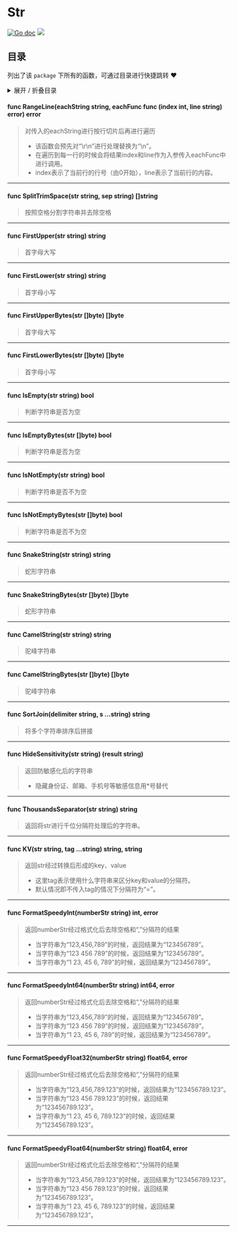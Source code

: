 # Str



[![Go doc](https://img.shields.io/badge/go.dev-reference-brightgreen?logo=go&logoColor=white&style=flat)](https://pkg.go.dev/github.com/kercylan98/minotaur/str)
![](https://img.shields.io/badge/Email-kercylan@gmail.com-green.svg?style=flat)

## 目录
列出了该 `package` 下所有的函数，可通过目录进行快捷跳转 ❤️
<details>
<summary>展开 / 折叠目录</summary


> 包级函数定义

|函数|描述
|:--|:--
|[RangeLine](#RangeLine)|对传入的eachString进行按行切片后再进行遍历
|[SplitTrimSpace](#SplitTrimSpace)|按照空格分割字符串并去除空格
|[FirstUpper](#FirstUpper)|首字母大写
|[FirstLower](#FirstLower)|首字母小写
|[FirstUpperBytes](#FirstUpperBytes)|首字母大写
|[FirstLowerBytes](#FirstLowerBytes)|首字母小写
|[IsEmpty](#IsEmpty)|判断字符串是否为空
|[IsEmptyBytes](#IsEmptyBytes)|判断字符串是否为空
|[IsNotEmpty](#IsNotEmpty)|判断字符串是否不为空
|[IsNotEmptyBytes](#IsNotEmptyBytes)|判断字符串是否不为空
|[SnakeString](#SnakeString)|蛇形字符串
|[SnakeStringBytes](#SnakeStringBytes)|蛇形字符串
|[CamelString](#CamelString)|驼峰字符串
|[CamelStringBytes](#CamelStringBytes)|驼峰字符串
|[SortJoin](#SortJoin)|将多个字符串排序后拼接
|[HideSensitivity](#HideSensitivity)|返回防敏感化后的字符串
|[ThousandsSeparator](#ThousandsSeparator)|返回将str进行千位分隔符处理后的字符串。
|[KV](#KV)|返回str经过转换后形成的key、value
|[FormatSpeedyInt](#FormatSpeedyInt)|返回numberStr经过格式化后去除空格和“,”分隔符的结果
|[FormatSpeedyInt64](#FormatSpeedyInt64)|返回numberStr经过格式化后去除空格和“,”分隔符的结果
|[FormatSpeedyFloat32](#FormatSpeedyFloat32)|返回numberStr经过格式化后去除空格和“,”分隔符的结果
|[FormatSpeedyFloat64](#FormatSpeedyFloat64)|返回numberStr经过格式化后去除空格和“,”分隔符的结果


> 结构体定义

|结构体|描述
|:--|:--

</details>


#### func RangeLine(eachString string, eachFunc func (index int, line string)  error)  error
<span id="RangeLine"></span>
> 对传入的eachString进行按行切片后再进行遍历
>   - 该函数会预先对“\r\n”进行处理替换为“\n”。
>   - 在遍历到每一行的时候会将结果index和line作为入参传入eachFunc中进行调用。
>   - index表示了当前行的行号（由0开始），line表示了当前行的内容。
***
#### func SplitTrimSpace(str string, sep string)  []string
<span id="SplitTrimSpace"></span>
> 按照空格分割字符串并去除空格
***
#### func FirstUpper(str string)  string
<span id="FirstUpper"></span>
> 首字母大写
***
#### func FirstLower(str string)  string
<span id="FirstLower"></span>
> 首字母小写
***
#### func FirstUpperBytes(str []byte)  []byte
<span id="FirstUpperBytes"></span>
> 首字母大写
***
#### func FirstLowerBytes(str []byte)  []byte
<span id="FirstLowerBytes"></span>
> 首字母小写
***
#### func IsEmpty(str string)  bool
<span id="IsEmpty"></span>
> 判断字符串是否为空
***
#### func IsEmptyBytes(str []byte)  bool
<span id="IsEmptyBytes"></span>
> 判断字符串是否为空
***
#### func IsNotEmpty(str string)  bool
<span id="IsNotEmpty"></span>
> 判断字符串是否不为空
***
#### func IsNotEmptyBytes(str []byte)  bool
<span id="IsNotEmptyBytes"></span>
> 判断字符串是否不为空
***
#### func SnakeString(str string)  string
<span id="SnakeString"></span>
> 蛇形字符串
***
#### func SnakeStringBytes(str []byte)  []byte
<span id="SnakeStringBytes"></span>
> 蛇形字符串
***
#### func CamelString(str string)  string
<span id="CamelString"></span>
> 驼峰字符串
***
#### func CamelStringBytes(str []byte)  []byte
<span id="CamelStringBytes"></span>
> 驼峰字符串
***
#### func SortJoin(delimiter string, s ...string)  string
<span id="SortJoin"></span>
> 将多个字符串排序后拼接
***
#### func HideSensitivity(str string) (result string)
<span id="HideSensitivity"></span>
> 返回防敏感化后的字符串
>   - 隐藏身份证、邮箱、手机号等敏感信息用*号替代
***
#### func ThousandsSeparator(str string)  string
<span id="ThousandsSeparator"></span>
> 返回将str进行千位分隔符处理后的字符串。
***
#### func KV(str string, tag ...string)  string,  string
<span id="KV"></span>
> 返回str经过转换后形成的key、value
>   - 这里tag表示使用什么字符串来区分key和value的分隔符。
>   - 默认情况即不传入tag的情况下分隔符为“=”。
***
#### func FormatSpeedyInt(numberStr string)  int,  error
<span id="FormatSpeedyInt"></span>
> 返回numberStr经过格式化后去除空格和“,”分隔符的结果
>   - 当字符串为“123,456,789”的时候，返回结果为“123456789”。
>   - 当字符串为“123 456 789”的时候，返回结果为“123456789”。
>   - 当字符串为“1 23, 45 6, 789”的时候，返回结果为“123456789”。
***
#### func FormatSpeedyInt64(numberStr string)  int64,  error
<span id="FormatSpeedyInt64"></span>
> 返回numberStr经过格式化后去除空格和“,”分隔符的结果
>   - 当字符串为“123,456,789”的时候，返回结果为“123456789”。
>   - 当字符串为“123 456 789”的时候，返回结果为“123456789”。
>   - 当字符串为“1 23, 45 6, 789”的时候，返回结果为“123456789”。
***
#### func FormatSpeedyFloat32(numberStr string)  float64,  error
<span id="FormatSpeedyFloat32"></span>
> 返回numberStr经过格式化后去除空格和“,”分隔符的结果
>   - 当字符串为“123,456,789.123”的时候，返回结果为“123456789.123”。
>   - 当字符串为“123 456 789.123”的时候，返回结果为“123456789.123”。
>   - 当字符串为“1 23, 45 6, 789.123”的时候，返回结果为“123456789.123”。
***
#### func FormatSpeedyFloat64(numberStr string)  float64,  error
<span id="FormatSpeedyFloat64"></span>
> 返回numberStr经过格式化后去除空格和“,”分隔符的结果
>   - 当字符串为“123,456,789.123”的时候，返回结果为“123456789.123”。
>   - 当字符串为“123 456 789.123”的时候，返回结果为“123456789.123”。
>   - 当字符串为“1 23, 45 6, 789.123”的时候，返回结果为“123456789.123”。
***
